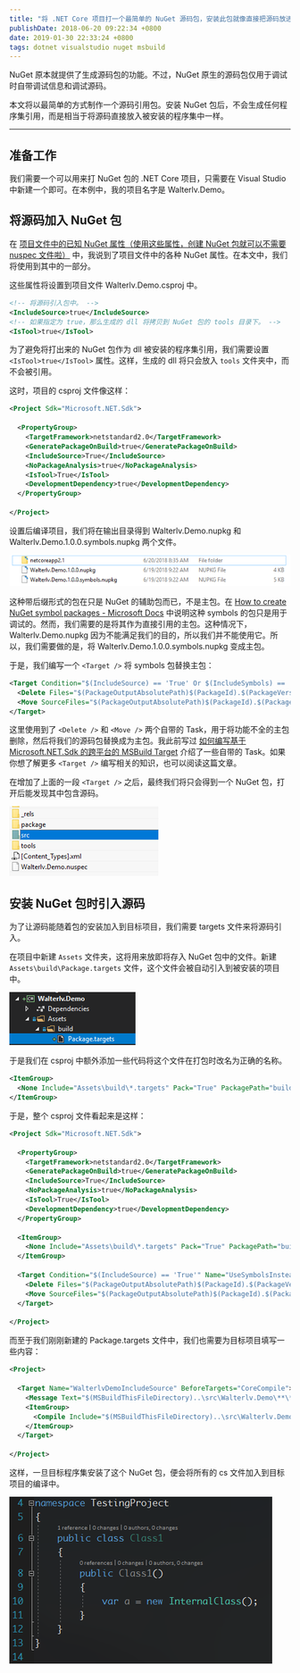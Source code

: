 ```yaml
---
title: "将 .NET Core 项目打一个最简单的 NuGet 源码包，安装此包就像直接把源码放进项目一样"
publishDate: 2018-06-20 09:22:34 +0800
date: 2019-01-30 22:33:24 +0800
tags: dotnet visualstudio nuget msbuild
---
```


NuGet 原本就提供了生成源码包的功能。不过，NuGet 原生的源码包仅用于调试时自带调试信息和调试源码。

本文将以最简单的方式制作一个源码引用包。安装 NuGet 包后，不会生成任何程序集引用，而是相当于将源码直接放入被安装的程序集中一样。

---

<div id="toc"></div>

## 准备工作

我们需要一个可以用来打 NuGet 包的 .NET Core 项目，只需要在 Visual Studio 中新建一个即可。在本例中，我的项目名字是 Walterlv.Demo。

## 将源码加入 NuGet 包

在 [项目文件中的已知 NuGet 属性（使用这些属性，创建 NuGet 包就可以不需要 nuspec 文件啦）](/post/known-nuget-properties-in-csproj) 中，我说到了项目文件中的各种 NuGet 属性。在本文中，我们将使用到其中的一部分。

这些属性将设置到项目文件 Walterlv.Demo.csproj 中。

```xml
<!-- 将源码引入包中。 -->
<IncludeSource>true</IncludeSource>
<!-- 如果指定为 true，那么生成的 dll 将拷贝到 NuGet 包的 tools 目录下。 -->
<IsTool>true</IsTool>
```

为了避免将打出来的 NuGet 包作为 dll 被安装的程序集引用，我们需要设置 `<IsTool>true</IsTool>` 属性。这样，生成的 dll 将只会放入 `tools` 文件夹中，而不会被引用。

这时，项目的 csproj 文件像这样：

```xml
<Project Sdk="Microsoft.NET.Sdk">

  <PropertyGroup>
    <TargetFramework>netstandard2.0</TargetFramework>
    <GeneratePackageOnBuild>true</GeneratePackageOnBuild>
    <IncludeSource>True</IncludeSource>
    <NoPackageAnalysis>true</NoPackageAnalysis>
    <IsTool>True</IsTool>
    <DevelopmentDependency>true</DevelopmentDependency>
  </PropertyGroup>
  
</Project>
```

设置后编译项目，我们将在输出目录得到 Walterlv.Demo.nupkg 和 Walterlv.Demo.1.0.0.symbols.nupkg 两个文件。

![](/static/posts/2018-06-20-08-36-11.png)

这种带后缀形式的包在只是 NuGet 的辅助包而已，不是主包。在 [How to create NuGet symbol packages - Microsoft Docs](https://docs.microsoft.com/en-us/nuget/create-packages/symbol-packages?wt.mc_id=MVP) 中说明这种 symbols 的包只是用于调试的。然而，我们需要的是将其作为直接引用的主包。这种情况下，Walterlv.Demo.nupkg 因为不能满足我们的目的，所以我们并不能使用它。所以，我们需要做的是，将 Walterlv.Demo.1.0.0.symbols.nupkg 变成主包。

于是，我们编写一个 `<Target />` 将 symbols 包替换主包：

```xml
<Target Condition="$(IncludeSource) == 'True' Or $(IncludeSymbols) == 'True'" Name="UseSymbolsInsteadOfLib" AfterTargets="GenerateNuspec">
  <Delete Files="$(PackageOutputAbsolutePath)$(PackageId).$(PackageVersion).nupkg" />
  <Move SourceFiles="$(PackageOutputAbsolutePath)$(PackageId).$(PackageVersion).symbols.nupkg" DestinationFiles="$(PackageOutputAbsolutePath)$(PackageId).$(PackageVersion).nupkg" />
</Target>
```

这里使用到了 `<Delete />` 和 `<Move />` 两个自带的 Task，用于将功能不全的主包删除，然后将我们的源码包替换成为主包。我此前写过 [如何编写基于 Microsoft.NET.Sdk 的跨平台的 MSBuild Target](/post/write-msbuild-target) 介绍了一些自带的 Task。如果你想了解更多 `<Target />` 编写相关的知识，也可以阅读这篇文章。

在增加了上面的一段 `<Target />` 之后，最终我们将只会得到一个 NuGet 包，打开后能发现其中包含源码。

![生成的包](/static/posts/2018-06-20-09-15-55.png)

## 安装 NuGet 包时引入源码

为了让源码能随着包的安装加入到目标项目，我们需要 targets 文件来将源码引入。

在项目中新建 `Assets` 文件夹，这将用来放即将存入 NuGet 包中的文件。新建 `Assets\build\Package.targets` 文件，这个文件会被自动引入到被安装的项目中。

![](/static/posts/2018-06-20-09-14-56.png)

于是我们在 csproj 中额外添加一些代码将这个文件在打包时改名为正确的名称。

```xml
<ItemGroup>
  <None Include="Assets\build\*.targets" Pack="True" PackagePath="build\$(PackageId).targets" />
</ItemGroup>
```

于是，整个 csproj 文件看起来是这样：

```xml
<Project Sdk="Microsoft.NET.Sdk">

  <PropertyGroup>
    <TargetFramework>netstandard2.0</TargetFramework>
    <GeneratePackageOnBuild>true</GeneratePackageOnBuild>
    <IncludeSource>True</IncludeSource>
    <NoPackageAnalysis>true</NoPackageAnalysis>
    <IsTool>True</IsTool>
    <DevelopmentDependency>true</DevelopmentDependency>
  </PropertyGroup>
  
  <ItemGroup>
    <None Include="Assets\build\*.targets" Pack="True" PackagePath="build\$(PackageId).targets" />
  </ItemGroup>

  <Target Condition="$(IncludeSource) == 'True'" Name="UseSymbolsInsteadOfLib" AfterTargets="GenerateNuspec">
    <Delete Files="$(PackageOutputAbsolutePath)$(PackageId).$(PackageVersion).nupkg" />
    <Move SourceFiles="$(PackageOutputAbsolutePath)$(PackageId).$(PackageVersion).symbols.nupkg" DestinationFiles="$(PackageOutputAbsolutePath)$(PackageId).$(PackageVersion).nupkg" />
  </Target>

</Project>
```

而至于我们刚刚新建的 Package.targets 文件中，我们也需要为目标项目填写一些内容：

```xml
<Project>

  <Target Name="WalterlvDemoIncludeSource" BeforeTargets="CoreCompile">
    <Message Text="$(MSBuildThisFileDirectory)..\src\Walterlv.Demo\**\*.cs" />
    <ItemGroup>
      <Compile Include="$(MSBuildThisFileDirectory)..\src\Walterlv.Demo\**\*.cs" />
    </ItemGroup>
  </Target>

</Project>
```

这样，一旦目标程序集安装了这个 NuGet 包，便会将所有的 cs 文件加入到目标项目的编译中。

![不会出现编译错误](/static/posts/2018-06-20-09-21-56.png)
